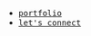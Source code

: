 
<!--
**garaven/garaven** is a ✨ _special_ ✨ repository because its `README.md` (this file) appears on your GitHub profile.

Here are some ideas to get you started:

- 🔭 I’m currently working on ...
- 🌱 I’m currently learning ...
- 👯 I’m looking to collaborate on ...
- 🤔 I’m looking for help with ...
- 💬 Ask me about ...
- 📫 How to reach me: ...
- 😄 Pronouns: ...
- ⚡ Fun fact: ...
-->
<ul>
  <li>
    <samp>
      <a href="https://garaven.vercel.app">portfolio</a>
    </samp>
  </li>
<!--   <li>
    <samp>
      <a href="https://github.com/garaven/dotfiles">dotfiles</a>
    </samp>
  </li> -->
  <li>
    <samp>
      <a href="mailto:garaven.camilo@gmail.com">let's connect</a>
    </samp>
  </li>
</ul>
